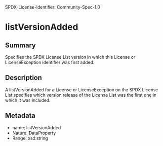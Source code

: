 SPDX-License-Identifier: Community-Spec-1.0

# listVersionAdded

## Summary

Specifies the SPDX License List version in which this License or
LicenseException identifier was first added.

## Description

A listVersionAdded for a License or LicenseException on the SPDX License List
specifies which version release of the License List was the first one in which
it was included.

## Metadata

- name: listVersionAdded
- Nature: DataProperty
- Range: xsd:string
